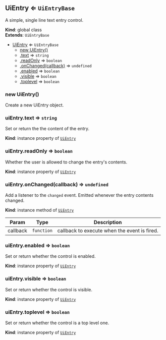 <a name="UiEntry"></a>

## UiEntry ⇐ <code>UiEntryBase</code>
A simple, single line text entry control.

**Kind**: global class  
**Extends**: <code>UiEntryBase</code>  

* [UiEntry](#UiEntry) ⇐ <code>UiEntryBase</code>
    * [new UiEntry()](#new_UiEntry_new)
    * [.text](#) ⇒ <code>string</code>
    * [.readOnly](#) ⇒ <code>boolean</code>
    * [.onChanged(callback)](#) ⇒ <code>undefined</code>
    * [.enabled](#) ⇒ <code>boolean</code>
    * [.visible](#) ⇒ <code>boolean</code>
    * [.toplevel](#) ⇒ <code>boolean</code>

<a name="new_UiEntry_new"></a>

### new UiEntry()
Create a new UiEntry object.

<a name=""></a>

### uiEntry.text ⇒ <code>string</code>
Set or return the the content of the entry.

**Kind**: instance property of [<code>UiEntry</code>](#UiEntry)  
<a name=""></a>

### uiEntry.readOnly ⇒ <code>boolean</code>
Whether the user is allowed to change the entry's contents.

**Kind**: instance property of [<code>UiEntry</code>](#UiEntry)  
<a name=""></a>

### uiEntry.onChanged(callback) ⇒ <code>undefined</code>
Add a listener to the `changed` event. Emitted whenever the entry contents
changed.

**Kind**: instance method of [<code>UiEntry</code>](#UiEntry)  

| Param | Type | Description |
| --- | --- | --- |
| callback | <code>function</code> | callback to execute when the event is fired. |

<a name=""></a>

### uiEntry.enabled ⇒ <code>boolean</code>
Set or return whether the control is enabled.

**Kind**: instance property of [<code>UiEntry</code>](#UiEntry)  
<a name=""></a>

### uiEntry.visible ⇒ <code>boolean</code>
Set or return whether the control is visible.

**Kind**: instance property of [<code>UiEntry</code>](#UiEntry)  
<a name=""></a>

### uiEntry.toplevel ⇒ <code>boolean</code>
Set or return whether the control is a top level one.

**Kind**: instance property of [<code>UiEntry</code>](#UiEntry)  
